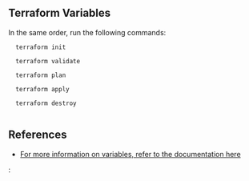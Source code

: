 ## Terraform Variables

In the same order, run the following commands:
```
  terraform init

  terraform validate
  
  terraform plan 

  terraform apply 

  terraform destroy 
  
  ```

## References
- [For more information on variables, refer to the documentation here](https://www.terraform.io/docs/configuration/variables.html)


: 
